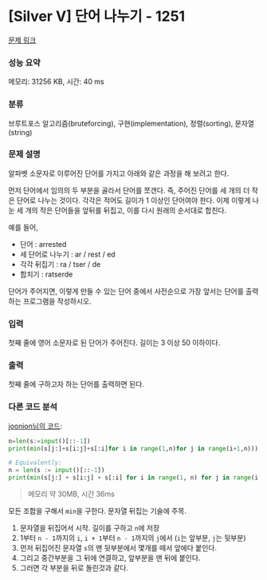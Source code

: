 # [Silver V] 단어 나누기 - 1251 

[문제 링크](https://www.acmicpc.net/problem/1251) 

### 성능 요약

메모리: 31256 KB, 시간: 40 ms

### 분류

브루트포스 알고리즘(bruteforcing), 구현(implementation), 정렬(sorting), 문자열(string)

### 문제 설명

<p>알파벳 소문자로 이루어진 단어를 가지고 아래와 같은 과정을 해 보려고 한다.</p>

<p>먼저 단어에서 임의의 두 부분을 골라서 단어를 쪼갠다. 즉, 주어진 단어를 세 개의 더 작은 단어로 나누는 것이다. 각각은 적어도 길이가 1 이상인 단어여야 한다. 이제 이렇게 나눈 세 개의 작은 단어들을 앞뒤를 뒤집고, 이를 다시 원래의 순서대로 합친다.</p>

<p>예를 들어,</p>

<ul>
	<li>단어 : arrested</li>
	<li>세 단어로 나누기 : ar / rest / ed</li>
	<li>각각 뒤집기 : ra / tser / de</li>
	<li>합치기 : ratserde</li>
</ul>

<p>단어가 주어지면, 이렇게 만들 수 있는 단어 중에서 사전순으로 가장 앞서는 단어를 출력하는 프로그램을 작성하시오.</p>

### 입력 

 <p>첫째 줄에 영어 소문자로 된 단어가 주어진다. 길이는 3 이상 50 이하이다.</p>

### 출력 

 <p>첫째 줄에 구하고자 하는 단어를 출력하면 된다.</p>

### 다른 코드 분석
[joonion님의 코드](https://www.acmicpc.net/source/54726272):
```python
n=len(s:=input()[::-1])
print(min(s[j:]+s[i:j]+s[:i]for i in range(1,n)for j in range(i+1,n)))

# Equivalently:
n = len(s := input()[::-1])
print(min(s[j:] + s[i:j] + s[:i] for i in range(1, n) for j in range(i + 1, n)))

```
> 메모리 약 30MB, 시간 36ms

모든 조합을 구해서 `min`을 구한다. 문자열 뒤집는 기술에 주목.  
1. 문자열을 뒤집어서 시작. 길이를 구하고 `n`에 저장
2. 1부터 `n - 1`까지의 `i`, `i + 1`부터 `n - 1`까지의 `j`에서 (`i`는 앞부분, `j`는 뒷부분)
3. 먼저 뒤집어진 문자열 `s`의 맨 뒷부분에서 몇개를 떼서 앞에다 붙인다.
4. 그리고 중간부분을 그 뒤에 연결하고, 앞부분을 맨 뒤에 붙인다.
5. 그러면 각 부분을 뒤로 돌린것과 같다.